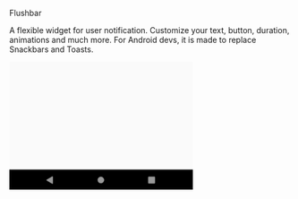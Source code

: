 Flushbar

A flexible widget for user notification. Customize your text, button, duration, animations and much more. For Android devs, it is made to replace Snackbars and Toasts.

![](images/flushbar1.gif)
